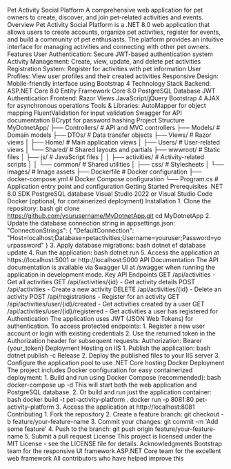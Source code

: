 Pet Activity Social Platform
A comprehensive web application for pet owners to create, discover, and join pet-related activities and events.
Overview
Pet Activity Social Platform is a .NET 8.0 web application that allows users to create accounts, organize pet activities, register for events, and build a community of pet enthusiasts. The platform provides an intuitive interface for managing activities and connecting with other pet owners.
Features
User Authentication: Secure JWT-based authentication system
Activity Management: Create, view, update, and delete pet activities
Registration System: Register for activities with pet information
User Profiles: View user profiles and their created activities
Responsive Design: Mobile-friendly interface using Bootstrap 4
Technology Stack
Backend:
ASP.NET Core 8.0
Entity Framework Core 8.0
PostgreSQL Database
JWT Authentication
Frontend:
Razor Views
JavaScript/jQuery
Bootstrap 4
AJAX for asynchronous operations
Tools & Libraries:
AutoMapper for object mapping
FluentValidation for input validation
Swagger for API documentation
BCrypt for password hashing
Project Structure
MyDotnetApp/
├── Controllers/           # API and MVC controllers
├── Models/                # Domain models
├── DTOs/                  # Data transfer objects
├── Views/                 # Razor views
│   ├── Home/              # Main application views
│   ├── Users/             # User-related views
│   └── Shared/            # Shared layouts and partials
├── wwwroot/               # Static files
│   ├── js/                # JavaScript files
│   │   ├── activities/    # Activity-related scripts
│   │   └── common/        # Shared utilities
│   ├── css/               # Stylesheets
│   └── images/            # Image assets
├── Dockerfile             # Docker configuration
├── docker-compose.yml     # Docker Compose configuration
└── Program.cs             # Application entry point and configuration
Getting Started
Prerequisites
.NET 8.0 SDK
PostgreSQL database
Visual Studio 2022 or Visual Studio Code
Docker (optional, for containerized deployment)
Installation
1.
Clone the repository:
bash
git clone https://github.com/yourusername/MyDotnetApp.git
cd MyDotnetApp
2.
Update the database connection string in appsettings.json:
"ConnectionStrings": {
  "DefaultConnection": "Host=localhost;Database=petactivities;Username=youruser;Password=yourpassword"
}
3.
Apply database migrations:
bash
dotnet ef database update
4.
Run the application:
bash
dotnet run
5.
Access the application at https://localhost:5001 or http://localhost:5000
API Documentation
The API documentation is available via Swagger UI at /swagger when running the application in development mode.
Key API Endpoints
GET /api/activities - Get all activities
GET /api/activities/{id} - Get activity details
POST /api/activities - Create a new activity
DELETE /api/activities/{id} - Delete an activity
POST /api/registrations - Register for an activity
GET /api/activities/user/{id}/created - Get activities created by a user
GET /api/activities/user/{id}/registered - Get activities a user has registered for
Authentication
The application uses JWT (JSON Web Tokens) for authentication. To access protected endpoints:
1.
Register a new user account or login with existing credentials
2.
Use the returned token in the Authorization header for subsequent requests:
Authorization: Bearer {your_token}
Deployment
Hosting on IIS
1.
Publish the application:
bash
dotnet publish -c Release
2.
Deploy the published files to your IIS server
3.
Configure the application pool to use .NET Core hosting
Docker Deployment
The project includes Docker configuration for easy containerized deployment:
1.
Build and run using Docker Compose (recommended):
bash
docker-compose up -d
This will start both the web application and PostgreSQL database.
2.
Or build and run just the application container:
bash
docker build -t pet-activity-platform .
docker run -p 8081:80 pet-activity-platform
3.
Access the application at http://localhost:8081
Contributing
1.
Fork the repository
2.
Create a feature branch: git checkout -b feature/your-feature-name
3.
Commit your changes: git commit -m 'Add some feature'
4.
Push to the branch: git push origin feature/your-feature-name
5.
Submit a pull request
License
This project is licensed under the MIT License - see the LICENSE file for details.
Acknowledgments
Bootstrap team for the responsive UI framework
ASP.NET Core team for the excellent web framework
All contributors who have helped improve this